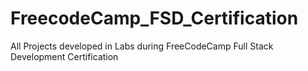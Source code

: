 # FreecodeCamp_FSD_Certification
All Projects developed in Labs during FreeCodeCamp Full Stack Development Certification 

